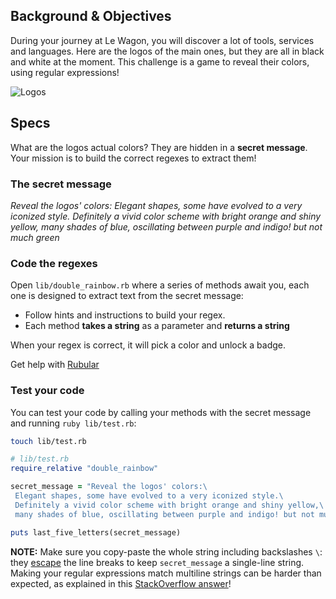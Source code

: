 ## Background & Objectives

During your journey at Le Wagon, you will discover a lot of tools, services and languages. Here are the logos of the main ones, but they are all in black and white at the moment. This challenge is a game to reveal their colors, using regular expressions!

![Logos](https://raw.githubusercontent.com/lewagon/fullstack-images/master/ruby/double-rainbow_logos.png)


## Specs

What are the logos actual colors? They are hidden in a **secret message**. Your mission is to build the correct regexes to extract them!

### The secret message

*Reveal the logos' colors:
Elegant shapes, some have evolved to a very iconized style.
Definitely a vivid color scheme with bright orange and shiny yellow,
many shades of blue, oscillating between purple and indigo! but not much green*

### Code the regexes
Open `lib/double_rainbow.rb` where a series of methods await you, each one is designed to extract text from the secret message:
- Follow hints and instructions to build your regex.
- Each method **takes a string** as a parameter and **returns a string**

When your regex is correct, it will pick a color and unlock a badge.

Get help with [Rubular](http://rubular.com/)


### Test your code
You can test your code by calling your methods with the secret message and running `ruby lib/test.rb`:

```bash
touch lib/test.rb
```

```ruby
# lib/test.rb
require_relative "double_rainbow"

secret_message = "Reveal the logos' colors:\
 Elegant shapes, some have evolved to a very iconized style.\
 Definitely a vivid color scheme with bright orange and shiny yellow,\
 many shades of blue, oscillating between purple and indigo! but not much green"

puts last_five_letters(secret_message)
```

**NOTE:** Make sure you copy-paste the whole string including backslashes `\`: they [escape](https://blog.appsignal.com/2016/12/21/ruby-magic-escaping-in-ruby.html) the line breaks to keep `secret_message` a single-line string. Making your regular expressions match multiline strings can be harder than expected, as explained in this [StackOverflow answer](https://stackoverflow.com/questions/4257071/ruby-regex-matches-start-of-line-even-without-m-modifier/4257912#4257912)!
